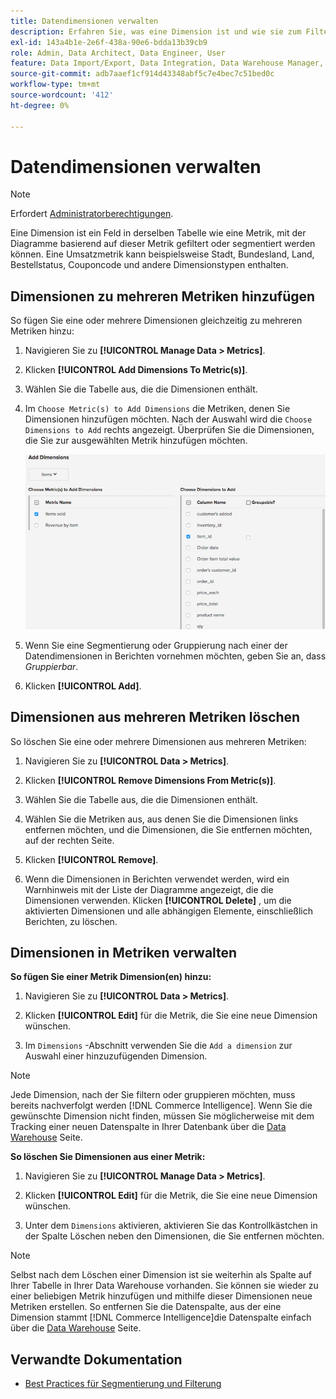 ```yaml
---
title: Datendimensionen verwalten
description: Erfahren Sie, was eine Dimension ist und wie sie zum Filtern oder Segmentieren von Diagrammen basierend auf einer Metrik verwendet werden kann.
exl-id: 143a4b1e-2e6f-438a-90e6-bdda13b39cb9
role: Admin, Data Architect, Data Engineer, User
feature: Data Import/Export, Data Integration, Data Warehouse Manager, Commerce Tables
source-git-commit: adb7aaef1cf914d43348abf5c7e4bec7c51bed0c
workflow-type: tm+mt
source-wordcount: '412'
ht-degree: 0%

---
```


# Datendimensionen verwalten

>[!NOTE]
>
>Erfordert [Administratorberechtigungen](../../administrator/user-management/user-management.md).

Eine Dimension ist ein Feld in derselben Tabelle wie eine Metrik, mit der Diagramme basierend auf dieser Metrik gefiltert oder segmentiert werden können. Eine Umsatzmetrik kann beispielsweise Stadt, Bundesland, Land, Bestellstatus, Couponcode und andere Dimensionstypen enthalten.

## Dimensionen zu mehreren Metriken hinzufügen

So fügen Sie eine oder mehrere Dimensionen gleichzeitig zu mehreren Metriken hinzu:

1. Navigieren Sie zu **[!UICONTROL Manage Data > Metrics]**.

1. Klicken **[!UICONTROL Add Dimensions To Metric(s)]**.

1. Wählen Sie die Tabelle aus, die die Dimensionen enthält.

1. Im `Choose Metric(s) to Add Dimensions` die Metriken, denen Sie Dimensionen hinzufügen möchten. Nach der Auswahl wird die `Choose Dimensions to Add` rechts angezeigt. Überprüfen Sie die Dimensionen, die Sie zur ausgewählten Metrik hinzufügen möchten.

   ![](../../assets/Add_Dimensions.png)

1. Wenn Sie eine Segmentierung oder Gruppierung nach einer der Datendimensionen in Berichten vornehmen möchten, geben Sie an, dass _Gruppierbar_.

1. Klicken **[!UICONTROL Add]**.

## Dimensionen aus mehreren Metriken löschen

So löschen Sie eine oder mehrere Dimensionen aus mehreren Metriken:

1. Navigieren Sie zu **[!UICONTROL Data > Metrics]**.

1. Klicken **[!UICONTROL Remove Dimensions From Metric(s)]**.

1. Wählen Sie die Tabelle aus, die die Dimensionen enthält.

1. Wählen Sie die Metriken aus, aus denen Sie die Dimensionen links entfernen möchten, und die Dimensionen, die Sie entfernen möchten, auf der rechten Seite.

1. Klicken **[!UICONTROL Remove]**.

1. Wenn die Dimensionen in Berichten verwendet werden, wird ein Warnhinweis mit der Liste der Diagramme angezeigt, die die Dimensionen verwenden. Klicken **[!UICONTROL Delete]** , um die aktivierten Dimensionen und alle abhängigen Elemente, einschließlich Berichten, zu löschen.

## Dimensionen in Metriken verwalten

**So fügen Sie einer Metrik Dimension(en) hinzu:**

1. Navigieren Sie zu **[!UICONTROL Data > Metrics]**.

1. Klicken **[!UICONTROL Edit]** für die Metrik, die Sie eine neue Dimension wünschen.

1. Im `Dimensions` -Abschnitt verwenden Sie die `Add a dimension` zur Auswahl einer hinzuzufügenden Dimension.

>[!NOTE]
>
>Jede Dimension, nach der Sie filtern oder gruppieren möchten, muss bereits nachverfolgt werden [!DNL Commerce Intelligence]. Wenn Sie die gewünschte Dimension nicht finden, müssen Sie möglicherweise mit dem Tracking einer neuen Datenspalte in Ihrer Datenbank über die [Data Warehouse](../data-warehouse-mgr/tour-dwm.md) Seite.


**So löschen Sie Dimensionen aus einer Metrik:**

1. Navigieren Sie zu **[!UICONTROL Manage Data > Metrics]**.

1. Klicken **[!UICONTROL Edit]** für die Metrik, die Sie eine neue Dimension wünschen.

1. Unter dem `Dimensions` aktivieren, aktivieren Sie das Kontrollkästchen in der Spalte Löschen neben den Dimensionen, die Sie entfernen möchten.

>[!NOTE]
>
>Selbst nach dem Löschen einer Dimension ist sie weiterhin als Spalte auf Ihrer Tabelle in Ihrer Data Warehouse vorhanden. Sie können sie wieder zu einer beliebigen Metrik hinzufügen und mithilfe dieser Dimensionen neue Metriken erstellen. So entfernen Sie die Datenspalte, aus der eine Dimension stammt [!DNL Commerce Intelligence]die Datenspalte einfach über die [Data Warehouse](../data-warehouse-mgr/tour-dwm.md) Seite.

## Verwandte Dokumentation

* [Best Practices für Segmentierung und Filterung](../../best-practices/segment-filter.md)
